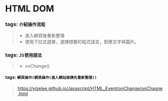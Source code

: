# HTML DOM
### tags: `介紹操作流程`  
> * 進入網頁後重新整理
> * 使用下拉式選單，選擇想要的程式語言，對應文字與圖片。
### tags: `JS使用語法`
>* onChange()
#### tags: `網頁操作(網頁操作(進入網站後請先重新整理))`
>https://yizelee.github.io/Javascript/HTML_Event/onChange/onChagne.html
